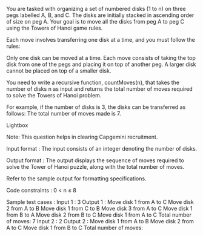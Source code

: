 You are tasked with organizing a set of numbered disks (1 to n) on three pegs labelled A, B, and C. The disks are initially stacked in ascending order of size on peg A. Your goal is to move all the disks from peg A to peg C using the Towers of Hanoi game rules.



Each move involves transferring one disk at a time, and you must follow the rules:

Only one disk can be moved at a time.
Each move consists of taking the top disk from one of the pegs and placing it on top of another peg.
A larger disk cannot be placed on top of a smaller disk.


You need to write a recursive function, countMoves(n), that takes the number of disks n as input and returns the total number of moves required to solve the Towers of Hanoi problem.



For example, if the number of disks is 3, the disks can be transferred as follows: The total number of moves made is 7.

Lightbox



Note: This question helps in clearing Capgemini recruitment.

Input format :
The input consists of an integer denoting the number of disks.

Output format :
The output displays the sequence of moves required to solve the Tower of Hanoi puzzle, along with the total number of moves.



Refer to the sample output for formatting specifications.

Code constraints :
0 < n ≤ 8

Sample test cases :
Input 1 :
3
Output 1 :
Move disk 1 from A to C
Move disk 2 from A to B
Move disk 1 from C to B
Move disk 3 from A to C
Move disk 1 from B to A
Move disk 2 from B to C
Move disk 1 from A to C
Total number of moves: 7
Input 2 :
2
Output 2 :
Move disk 1 from A to B
Move disk 2 from A to C
Move disk 1 from B to C
Total number of moves: 
